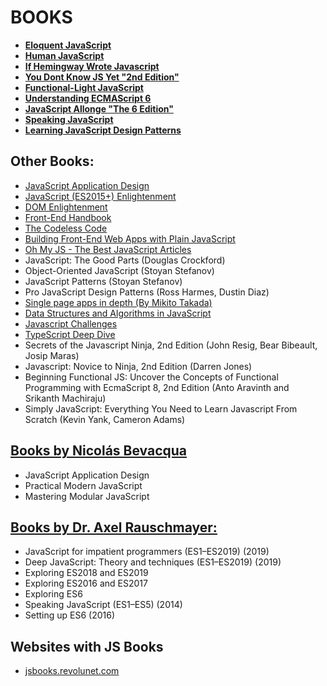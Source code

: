 # BOOKS

- **[Eloquent JavaScript](https://eloquentjavascript.net/)**
- **[Human JavaScript](http://read.humanjavascript.com/)**
- **[If Hemingway Wrote Javascript](https://pepa.holla.cz/wp-content/uploads/2015/11/If-Hemingway-Wrote-JavaScript.pdf)**
- **[You Dont Know JS Yet "2nd Edition"](https://github.com/getify/You-Dont-Know-JS)**
- **[Functional-Light JavaScript](https://github.com/getify/Functional-Light-JS)**
- **[Understanding ECMAScript 6](https://leanpub.com/understandinges6/read/)**
- **[JavaScript Allonge "The 6 Edition"](https://leanpub.com/javascriptallongesix/read)**
- **[Speaking JavaScript](http://speakingjs.com/es5/index.html)**
- **[Learning JavaScript Design Patterns](https://addyosmani.com/resources/essentialjsdesignpatterns/book/)**

## Other Books:
- [JavaScript Application Design](https://manning-content.s3.amazonaws.com/download/3/ea9e2c0-901f-4165-a7fb-195a6eec57ce/JSAD_CH05.pdf)
- [JavaScript (ES2015+) Enlightenment](https://frontendmasters.com/books/javascript-enlightenment/)
- [DOM Enlightenment](http://domenlightenment.com/)
- [Front-End Handbook](https://frontendmasters.com/books/front-end-handbook/2019/)
- [The Codeless Code](http://thecodelesscode.com/contents)
- [Building Front-End Web Apps with Plain JavaScript](https://oxygen.informatik.tu-cottbus.de/webeng/JsFrontendApp/complete-tutorial.pdf)
- [Oh My JS - The Best JavaScript Articles](https://pepa.holla.cz/wp-content/uploads/2016/07/ohmyjs.pdf)
- JavaScript: The Good Parts (Douglas Crockford)
- Object-Oriented JavaScript (Stoyan Stefanov)
- JavaScript Patterns (Stoyan Stefanov)
- Pro JavaScript Design Patterns (Ross Harmes, Dustin Diaz)
- [Single page apps in depth (By Mikito Takada)](http://singlepageappbook.com/index.html)
- [Data Structures and Algorithms in JavaScript](https://github.com/amejiarosario/dsa.js-data-structures-algorithms-javascript)
- [Javascript Challenges](http://tcorral.github.io/javascript-challenges-book/)
- [TypeScript Deep Dive](https://basarat.gitbook.io/typescript/)
- Secrets of the Javascript Ninja, 2nd Edition (John Resig, Bear Bibeault, Josip Maras)
- Javascript: Novice to Ninja, 2nd Edition (Darren Jones)
- Beginning Functional JS: Uncover the Concepts of Functional Programming with EcmaScript 8, 2nd Edition (Anto Aravinth and Srikanth Machiraju)
- Simply JavaScript: Everything You Need to Learn Javascript From Scratch (Kevin Yank, Cameron Adams)


## [Books by Nicolás Bevacqua](https://ponyfoo.com/books)
- JavaScript Application Design
- Practical Modern JavaScript
- Mastering Modular JavaScript

## [Books by Dr. Axel Rauschmayer:](https://exploringjs.com/)

- JavaScript for impatient programmers (ES1–ES2019) (2019)
- Deep JavaScript: Theory and techniques (ES1–ES2019) (2019)
- Exploring ES2018 and ES2019
- Exploring ES2016 and ES2017
- Exploring ES6
- Speaking JavaScript (ES1–ES5) (2014)
- Setting up ES6 (2016)

## Websites with JS Books

- [jsbooks.revolunet.com](https://jsbooks.revolunet.com/)
